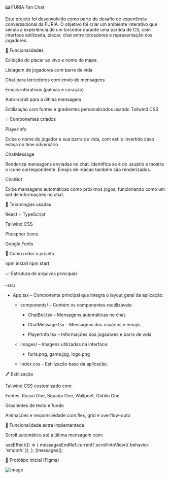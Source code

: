   📟 FURIA Fan Chat 

Este projeto foi desenvolvido como parte do desafio de experiência conversacional da FURIA. O objetivo foi criar um ambiente interativo que simula a experiência de um torcedor durante uma partida de CS, com interface estilizada, placar, chat entre torcedores e representação dos jogadores.

  🎯 Funcionalidades

Exibição do placar ao vivo e nome do mapa

Listagem de jogadores com barra de vida

Chat para torcedores com envio de mensagens

Emojis interativos (palmas e coração)

Auto-scroll para a última mensagem

Estilização com fontes e gradientes personalizados usando Tailwind CSS

 💡 Componentes criados

PlayerInfo

Exibe o nome do jogador e sua barra de vida, com estilo invertido caso esteja no time adversário.

ChatMessage

Renderiza mensagens enviadas no chat. Identifica se é do usuário e mostra o ícone correspondente. Emojis de reacao também são renderizados.

ChatBot

Exibe mensagens automáticas como próximos jogos, funcionando como um bot de informações no chat.

 🚀 Tecnologias usadas

React + TypeScript

Tailwind CSS

Phosphor Icons

Google Fonts

  📂 Como rodar o projeto

npm install
npm start

  📈 Estrutura de arquivos principais
  
  -src/

  - App.tsx – Componente principal que integra o layout geral da aplicação.
  
      - components/ – Contém os componentes reutilizáveis:
  
          - ChatBot.tsx – Mensagens automáticas no chat.
  
          - ChatMessage.tsx – Mensagens dos usuários e emojis.
  
          - PlayerInfo.tsx – Informações dos jogadores e barra de vida.
  
       - images/ – Imagens utilizadas na interface:
  
          - furia.png, game.jpg, logo.png

    - index.css – Estilização base da aplicação.

  🖊️ Estilização

Tailwind CSS customizado com:

Fontes: Russo One, Squada One, Wallpoet, Goblin One

Gradientes de texto e fundo

Animações e responsividade com flex, grid e overflow-auto

  📅 Funcionalidade extra implementada

Scroll automático até a última mensagem com:

useEffect(() => {
  messagesEndRef.current?.scrollIntoView({ behavior: 'smooth' });
}, [messages]);

  📍 Protótipo inicial (Figma)

![image](https://github.com/user-attachments/assets/5ddca49e-69be-4f35-839d-44f43c5b507a)




